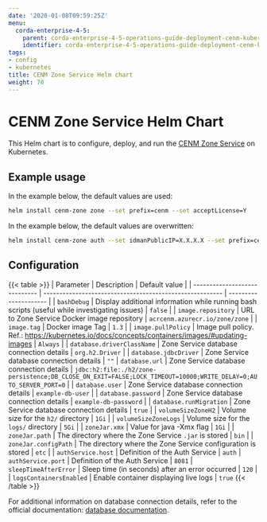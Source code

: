 ```yaml
---
date: '2020-01-08T09:59:25Z'
menu:
  corda-enterprise-4-5:
    parent: corda-enterprise-4-5-operations-guide-deployment-cenm-kubernetes
    identifier: corda-enterprise-4-5-operations-guide-deployment-cenm-kubernetes-zone
tags:
- config
- kubernetes
title: CENM Zone Service Helm chart
weight: 70
---
```


# CENM Zone Service Helm Chart

This Helm chart is to configure, deploy, and run the [CENM Zone Service](../../../../../../../en/platform/corda/1.3/cenm/zone-service.md) on Kubernetes.

## Example usage

In the example below, the default values are used:

```bash
helm install cenm-zone zone --set prefix=cenm --set acceptLicense=Y
```

In the example below, the default values are overwritten:

```bash
helm install cenm-zone auth --set idmanPublicIP=X.X.X.X --set prefix=cenm --set acceptLicense=Y --set volumeSizeZoneLogs=5Gi
```

## Configuration

{{< table >}}
| Parameter                     | Description                                              | Default value         |
| ----------------------------- | -------------------------------------------------------- | --------------------- |
| `bashDebug`                   | Display additional information while running bash scripts (useful while investigating issues) | `false` |
| `image.repository`            | URL to Zone Service Docker image repository              | `acrcenm.azurecr.io/zone/zone` |
| `image.tag`                   | Docker image Tag | `1.3` |
| `image.pullPolicy`            | Image pull policy. Ref.: https://kubernetes.io/docs/concepts/containers/images/#updating-images | `Always` |
| `database.driverClassName`    | Zone Service database connection details | `org.h2.Driver` |
| `database.jdbcDriver`         | Zone Service database connection details | `""`
| `database.url`                | Zone Service database connection details | `jdbc:h2:file:./h2/zone-persistence;DB_CLOSE_ON_EXIT=FALSE;LOCK_TIMEOUT=10000;WRITE_DELAY=0;AUTO_SERVER_PORT=0` |
| `database.user`               | Zone Service database connection details | `example-db-user` |
| `database.password`           | Zone Service database connection details | `example-db-password` |
| `database.runMigration`       | Zone Service database connection details | `true` |
| `volumeSizeZoneH2`            | Volume size for the `h2/` directory | `1Gi` |
| `volumeSizeZoneLogs`          | Volume size for the `logs/` directory | `5Gi` |
| `zoneJar.xmx`                 | Value for java -Xmx flag | `1Gi` |
| `zoneJar.path`                | The directory where the Zone Service `.jar` is stored | `bin` |
| `zoneJar.configPath`          | The directory where the Zone Service configuration is stored | `etc` |
| `authService.host`            | Definition of the Auth Service | `auth`
| `authService.port`            | Definition of the Auth Service | `8081`
| `sleepTimeAfterError`         | Sleep time (in seconds) after an error occurred | `120` |
| `logsContainersEnabled`       | Enable container displaying live logs | `true`
{{< /table >}}

For additional information on database connection details, refer to the official documentation: [database documentation](../../../../../../../en/platform/corda/1.3/cenm/config-database.md).

